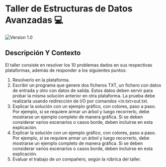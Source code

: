 # Taller de Estructuras de Datos Avanzadas 💻

![Version 1.0](https://img.shields.io/badge/version-1.0.-blue.svg) 

## Descripción Y Contexto

El taller consiste en resolver los 10 problemas dados en sus respectivas plataformas, además de responder a los siguientes puntos:

1. Resolverlo en la plataforma.
2. Escribir un programa que genere dos ficheros TXT, un fichero con datos de entrada y otro con datos de salida. Estos datos deben servir para probar la misma solución anterior en otra plataforma. La prueba debe realizarla usando redirección de I/O por comandos <in.txt>out.txt.
3. Explicar la solución con un ejemplo gráfico, con colores, paso a paso. Por ejemplo, si se requiere armar un árbol y luego recorrerlo, debe mostrarse un ejemplo completo de manera gráfica. Si se deben considerar varios escenarios o casos borde, deben incluirse en esta explicación.
4. Explicar la solución con un ejemplo gráfico, con colores, paso a paso. Por ejemplo, si se requiere armar un árbol y luego recorrerlo, debe mostrarse un ejemplo completo de manera gráfica. Si se deben considerar varios escenarios o casos borde, deben incluirse en esta explicación.
5. Evaluar el trabajo de un compañero, según la rúbrica del taller.
